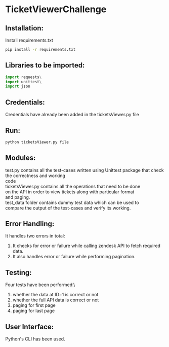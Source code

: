# TicketViewerChallenge

## Installation:
Install requirements.txt
```bash
pip install -r requirements.txt
```

## Libraries to be imported:
``` python
import requests\
import unittest\
import json
```

## Credentials:
Credentials have already been added in the ticketsViewer.py file

## Run:
``` bash
python ticketsViewer.py file
```

## Modules:
test.py contains all the test-cases written using Unittest package that check the correctness and working\
code\
ticketsViewer.py contains all the operations that need to be done\
on the API in order to view tickets along with particular format\
and paging.\
test_data folder contains dummy test data which can be used to\
compare the output of the test-cases and verify its working.

## Error Handling:
It handles two errors in total:
1. It checks for error or failure while calling zendesk API to fetch required data.
2. It also handles error or failure while performing pagination.

## Testing:
Four tests have been performed:\
1. whether the data at ID=1 is correct or not
2. whether the full API data is correct or not
3. paging for first page
4. paging for last page

## User Interface:
Python's CLI has been used.
